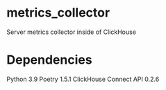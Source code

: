 # metrics_collector
Server metrics collector inside of ClickHouse

# Dependencies
Python 3.9
Poetry 1.5.1
ClickHouse Connect API 0.2.6